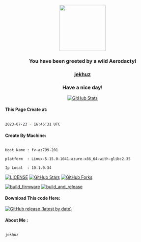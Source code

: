 <p align="center">
    <img src="https://raw.githubusercontent.com/PokeAPI/sprites/master/sprites/pokemon/142.png" width="150" height="150">
</p>
<h3 align="center">You have been greeted by a wild <b>Aerodactyl</b></h3>

<a href="https://github.com/jekhuz"><h3 align="center"><b>jekhuz</b></h3></a>

<h3 align="center">Have a nice day!</h3>

<p align="center">

  <a href="https://github.com/jekhuz">
    <img alt="GitHub Stats" src="https://github-readme-stats.vercel.app/api?username=jekhuz&hide=issues&hide_title=true&include_all_commits=true&bg_color=30,e96443,904e95&title_color=fff&text_color=fff" />
   </a>
   
#### This Page Create at:

```bash
	
2023-07-23 - 16:46:31 UTC

```

#### Create By Machine:

```bash

Host Name : fv-az799-201

platform  : Linux-5.15.0-1041-azure-x86_64-with-glibc2.35

Ip Local  : 10.1.0.34

```

[![LICENSE](https://img.shields.io/github/license/jekhuz/expert-fortnight.svg?style=flat-square&label=LICENSE)](https://github.com/jekhuz/expert-fortnight/blob/main/LICENSE)
[![GitHub Stars](https://img.shields.io/github/stars/jekhuz/expert-fortnight.svg?style=flat-square&label=Stars&logo=github)](https://github.com/jekhuz/expert-fortnight/stargazers)
[![GitHub Forks](https://img.shields.io/github/forks/jekhuz/expert-fortnight.svg?style=flat-square&label=Forks&logo=github)](https://github.com/jekhuz/expert-fortnight/network/members)

[![build_firmware](https://github.com/jekhuz/expert-fortnight/actions/workflows/generate_readme.yml/badge.svg)](https://github.com/jekhuz/expert-fortnight/actions/workflows/generate_readme.yml) [![build_and_release](https://github.com/jekhuz/expert-fortnight/actions/workflows/build_and_release.yml/badge.svg)](https://github.com/jekhuz/expert-fortnight/actions/workflows/build_and_release.yml)

#### Download This code Here:

[![GitHub release (latest by date)](https://img.shields.io/github/v/release/jekhuz/expert-fortnight?style=for-the-badge&label=Download)](https://github.com/jekhuz/expert-fortnight/releases) 

</p> 

#### About Me :

```bash

jekhuz

```

